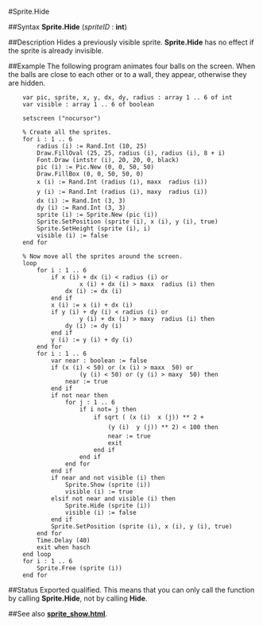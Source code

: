 
#Sprite.Hide

##Syntax
**Sprite.Hide** (*spriteID* : **int**)



##Description
Hides a previously visible sprite. **Sprite.Hide** has no effect if the sprite is already invisible.



##Example
The following program animates four balls on the screen. When the balls are close to each other or to a wall, they appear, otherwise they are hidden.


        var pic, sprite, x, y, dx, dy, radius : array 1 .. 6 of int
        var visible : array 1 .. 6 of boolean
        
        setscreen ("nocursor")
        
        % Create all the sprites.
        for i : 1 .. 6
            radius (i) := Rand.Int (10, 25)
            Draw.FillOval (25, 25, radius (i), radius (i), 8 + i)
            Font.Draw (intstr (i), 20, 20, 0, black)
            pic (i) := Pic.New (0, 0, 50, 50)
            Draw.FillBox (0, 0, 50, 50, 0)
            x (i) := Rand.Int (radius (i), maxx  radius (i))
            y (i) := Rand.Int (radius (i), maxy  radius (i))
            dx (i) := Rand.Int (3, 3)
            dy (i) := Rand.Int (3, 3)
            sprite (i) := Sprite.New (pic (i))
            Sprite.SetPosition (sprite (i), x (i), y (i), true)
            Sprite.SetHeight (sprite (i), i)
            visible (i) := false
        end for
        
        % Now move all the sprites around the screen.
        loop
            for i : 1 .. 6
                if x (i) + dx (i) < radius (i) or
                        x (i) + dx (i) > maxx  radius (i) then
                    dx (i) := dx (i)
                end if
                x (i) := x (i) + dx (i)
                if y (i) + dy (i) < radius (i) or
                        y (i) + dx (i) > maxy  radius (i) then
                    dy (i) := dy (i)
                end if
                y (i) := y (i) + dy (i)
            end for
            for i : 1 .. 6
                var near : boolean := false
                if (x (i) < 50) or (x (i) > maxx  50) or
                        (y (i) < 50) or (y (i) > maxy  50) then
                    near := true
                end if
                if not near then
                    for j : 1 .. 6
                        if i not= j then
                            if sqrt ( (x (i)  x (j)) ** 2 +
                                (y (i)  y (j)) ** 2) < 100 then
                                near := true
                                exit
                            end if
                        end if
                    end for
                end if
                if near and not visible (i) then
                    Sprite.Show (sprite (i))
                    visible (i) := true
                elsif not near and visible (i) then
                    Sprite.Hide (sprite (i))
                    visible (i) := false
                end if
                Sprite.SetPosition (sprite (i), x (i), y (i), true)
            end for
            Time.Delay (40)
            exit when hasch
        end loop
        for i : 1 .. 6
            Sprite.Free (sprite (i))
        end for
##Status
Exported qualified.
This means that you can only call the function by calling **Sprite.Hide**, not by calling **Hide**.



##See also
**[sprite_show.html](Sprite.Show)**.


